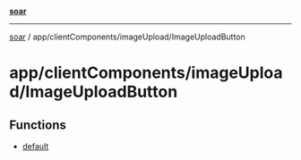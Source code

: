 [**soar**](../../../../README.md)

***

[soar](../../../../modules.md) / app/clientComponents/imageUpload/ImageUploadButton

# app/clientComponents/imageUpload/ImageUploadButton

## Functions

- [default](functions/default.md)

